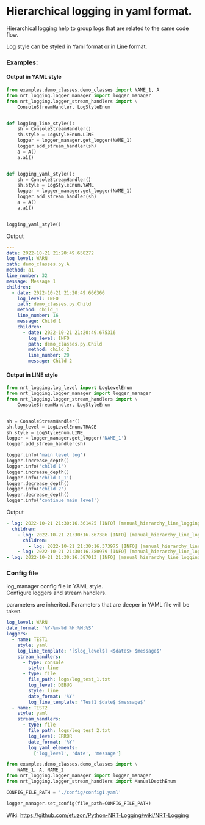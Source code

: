 # Hierarchical logging in yaml format.

Hierarchical logging help to group logs that are related to the same code flow.

Log style can be styled in Yaml format or in Line format.

### Examples:

#### Output in YAML style

```Python
from examples.demo_classes.demo_classes import NAME_1, A
from nrt_logging.logger_manager import logger_manager
from nrt_logging.logger_stream_handlers import \
    ConsoleStreamHandler, LogStyleEnum


def logging_line_style():
    sh = ConsoleStreamHandler()
    sh.style = LogStyleEnum.LINE
    logger = logger_manager.get_logger(NAME_1)
    logger.add_stream_handler(sh)
    a = A()
    a.a1()


def logging_yaml_style():
    sh = ConsoleStreamHandler()
    sh.style = LogStyleEnum.YAML
    logger = logger_manager.get_logger(NAME_1)
    logger.add_stream_handler(sh)
    a = A()
    a.a1()


logging_yaml_style()
```

Output
```YAML
---
date: 2022-10-21 21:20:49.658272
log_level: WARN
path: demo_classes.py.A
method: a1
line_number: 32
message: Message 1
children:
  - date: 2022-10-21 21:20:49.666366
    log_level: INFO
    path: demo_classes.py.Child
    method: child_1
    line_number: 16
    message: Child 1
    children:
      - date: 2022-10-21 21:20:49.675316
        log_level: INFO
        path: demo_classes.py.Child
        method: child_2
        line_number: 20
        message: Child 2
```

#### Output in LINE style

```Python
from nrt_logging.log_level import LogLevelEnum
from nrt_logging.logger_manager import logger_manager
from nrt_logging.logger_stream_handlers import \
    ConsoleStreamHandler, LogStyleEnum


sh = ConsoleStreamHandler()
sh.log_level = LogLevelEnum.TRACE
sh.style = LogStyleEnum.LINE
logger = logger_manager.get_logger('NAME_1')
logger.add_stream_handler(sh)

logger.info('main level log')
logger.increase_depth()
logger.info('child 1')
logger.increase_depth()
logger.info('child 1_1')
logger.decrease_depth()
logger.info('child 2')
logger.decrease_depth()
logger.info('continue main level')
```

Output
```YAML
- log: 2022-10-21 21:30:16.361425 [INFO] [manual_hierarchy_line_logging.py.<module>:13] main level log
  children:
    - log: 2022-10-21 21:30:16.367386 [INFO] [manual_hierarchy_line_logging.py.<module>:15] child 1
      children:
        - log: 2022-10-21 21:30:16.373975 [INFO] [manual_hierarchy_line_logging.py.<module>:17] child 1_1
    - log: 2022-10-21 21:30:16.380979 [INFO] [manual_hierarchy_line_logging.py.<module>:19] child 2
- log: 2022-10-21 21:30:16.387013 [INFO] [manual_hierarchy_line_logging.py.<module>:21] continue main level
```

### Config file

log_manager config file in YAML style.<br>
Configure loggers and stream handlers.

parameters are inherited. Parameters that are deeper in YAML file will be taken.

```YAML
log_level: WARN
date_format: '%Y-%m-%d %H:%M:%S'
loggers:
  - name: TEST1
    style: yaml
    log_line_template: '[$log_level$] <$date$> $message$'
    stream_handlers:
      - type: console
        style: line
      - type: file
        file_path: logs/log_test_1.txt
        log_level: DEBUG
        style: line
        date_format: '%Y'
        log_line_template: 'Test1 $date$ $message$'
  - name: TEST2
    style: yaml
    stream_handlers:
      - type: file
        file_path: logs/log_test_2.txt
        log_level: ERROR
        date_format: '%Y'
        log_yaml_elements:
          ['log_level', 'date', 'message']
```

```Python
from examples.demo_classes.demo_classes import \
    NAME_1, A, NAME_2
from nrt_logging.logger_manager import logger_manager
from nrt_logging.logger_stream_handlers import ManualDepthEnum

CONFIG_FILE_PATH = './config/config1.yaml'

logger_manager.set_config(file_path=CONFIG_FILE_PATH)
```

Wiki: https://github.com/etuzon/Python-NRT-Logging/wiki/NRT-Logging

